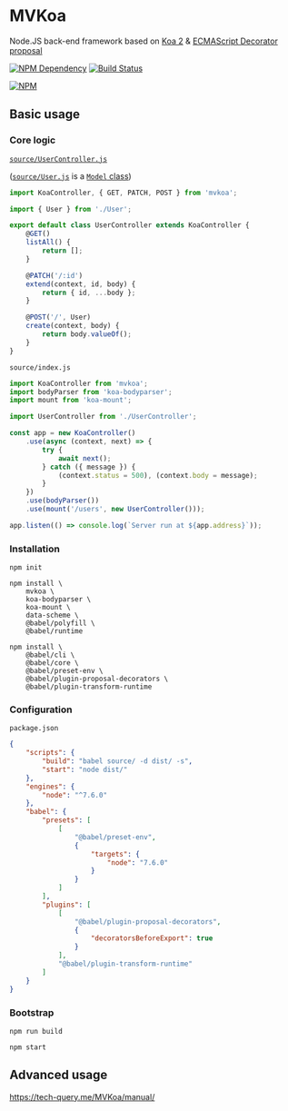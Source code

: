 # MVKoa

Node.JS back-end framework based on [Koa 2][1] & [ECMAScript Decorator proposal][2]

[![NPM Dependency](https://david-dm.org/TechQuery/MVKoa.svg)](https://david-dm.org/TechQuery/MVKoa)
[![Build Status](https://travis-ci.com/TechQuery/MVKoa.svg?branch=master)](https://travis-ci.com/TechQuery/MVKoa)

[![NPM](https://nodei.co/npm/mvkoa.png?downloads=true&downloadRank=true&stars=true)](https://nodei.co/npm/mvkoa/)

## Basic usage

### Core logic

[`source/UserController.js`][3]

([`source/User.js`][4] is a [`Model` class][5])

```javascript
import KoaController, { GET, PATCH, POST } from 'mvkoa';

import { User } from './User';

export default class UserController extends KoaController {
    @GET()
    listAll() {
        return [];
    }

    @PATCH('/:id')
    extend(context, id, body) {
        return { id, ...body };
    }

    @POST('/', User)
    create(context, body) {
        return body.valueOf();
    }
}
```

`source/index.js`

```javascript
import KoaController from 'mvkoa';
import bodyParser from 'koa-bodyparser';
import mount from 'koa-mount';

import UserController from './UserController';

const app = new KoaController()
    .use(async (context, next) => {
        try {
            await next();
        } catch ({ message }) {
            (context.status = 500), (context.body = message);
        }
    })
    .use(bodyParser())
    .use(mount('/users', new UserController()));

app.listen(() => console.log(`Server run at ${app.address}`));
```

### Installation

```shell
npm init

npm install \
    mvkoa \
    koa-bodyparser \
    koa-mount \
    data-scheme \
    @babel/polyfill \
    @babel/runtime

npm install \
    @babel/cli \
    @babel/core \
    @babel/preset-env \
    @babel/plugin-proposal-decorators \
    @babel/plugin-transform-runtime
```

### Configuration

`package.json`

```json
{
    "scripts": {
        "build": "babel source/ -d dist/ -s",
        "start": "node dist/"
    },
    "engines": {
        "node": "^7.6.0"
    },
    "babel": {
        "presets": [
            [
                "@babel/preset-env",
                {
                    "targets": {
                        "node": "7.6.0"
                    }
                }
            ]
        ],
        "plugins": [
            [
                "@babel/plugin-proposal-decorators",
                {
                    "decoratorsBeforeExport": true
                }
            ],
            "@babel/plugin-transform-runtime"
        ]
    }
}
```

### Bootstrap

```shell
npm run build

npm start
```

## Advanced usage

https://tech-query.me/MVKoa/manual/

[1]: https://koajs.com/
[2]: https://github.com/tc39/proposal-decorators/tree/master/previous#readme
[3]: https://tech-query.me/MVKoa/test-file/test/source/UserController.js.html
[4]: https://tech-query.me/MVKoa/test-file/test/source/User.js.html
[5]: https://tech-query.me/DataScheme/
